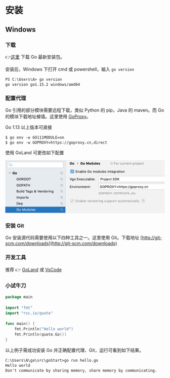 # 安装

## Windows

### 下载

👉[这里](https://golang.org/doc/install) 下载 Go 最新安装包。

安装后，Windows 下打开 cmd 或 powershell，输入 `go version`

```text
PS C:\Users\A> go version
go version go1.15.2 windows/amd64
```

### 配置代理

Go 引用的部分模块需要远程下载，类似 Python 的 pip，Java 的 maven。而 Go 的模块下载地址被墙。这里使用 [GoProxy](https://goproxy.cn/)。

Go 1.13 以上版本可直接

```text
$ go env -w GO111MODULE=on
$ go env -w GOPROXY=https://goproxy.cn,direct
```

使用 GoLand 可更改如下配置

![](.gitbook/assets/jie-ping-20201009-xia-wu-11.26.53.png)

### 安装 Git

Go 安装源代码需要使用以下四种工具之一。这里使用 Git。下载地址 [http://git-scm.com/downloads](http://git-scm.com/downloads)

### 开发工具

推荐 👉 [GoLand](https://www.jetbrains.com/go/) 或 [VsCode](https://code.visualstudio.com/)

### 小试牛刀

```go
package main

import "fmt"
import "rsc.io/quote"

func main() {
	fmt.Println("Hello world")
	fmt.Println(quote.Go())
}
```

以上例子需成功安装 Go 并正确配置代理、Git，运行可看到如下结果。

```text
C:\Users\A\go\src\goStart>go run hello.go
Hello world
Don't communicate by sharing memory, share memory by communicating.
```

